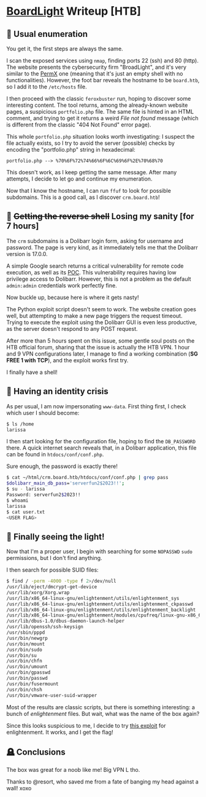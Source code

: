 # [BoardLight](https://app.hackthebox.com/machines/BoardLight) Writeup [HTB]
## 🧮 Usual enumeration
You get it, the first steps are always the same. 

I scan the exposed services using `nmap`, finding ports 22 (ssh) and 80 (http). 
The website presents the cybersecurity firm "BroadLight", and it's very similar to the [PermX](./permx.md) one (meaning that it's just an empty shell with no functionalities). 
However, the foot bar reveals the hostname to be `board.htb`, so I add it to the `/etc/hosts` file.

I then proceed with the classic `feroxbuster` run, hoping to discover some interesting content. The tool returns, among the already-known website pages, a suspicious `portfolio.php` file. 
The same file is hinted in an HTML comment, and trying to get it returns a weird _File not found_ message (which is different from the classic "404 Not Found" error page).

This whole `portfolio.php` situation looks worth investigating: I suspect the file actually exists, so I try to avoid the server (possible) checks by encoding the "portfolio.php" string in hexadecimal:
```
portfolio.php --> %70%6F%72%74%66%6F%6C%69%6F%2E%70%68%70
```
This doesn't work, as I keep getting the same message. After many attempts, I decide to let go and continue my enumeration.

Now that I know the hostname, I can run `ffuf` to look for possible subdomains. This is a good call, as I discover `crm.board.htb`!

## 🧠 ~~Getting the reverse shell~~ Losing my sanity [for 7 hours]
The `crm` subdomains is a Dolibarr login form, asking for username and password. The page is very kind, as it immediately tells me that the Dolibarr version is 17.0.0. 

A simple Google search returns a critical vulnerability for remote code execution, as well as its [POC](https://github.com/dollarboysushil/Dolibarr-17.0.0-Exploit-CVE-2023-30253). 
This vulnerability requires having low privilege access to Dolibarr. However, this is not a problem as the default `admin:admin` credentials work perfectly fine.

Now buckle up, because here is where it gets nasty! 

The Python exploit script doesn't seem to work. 
The website creation goes well, but attempting to make a new page triggers the request timeout. Trying to execute the exploit using the Dolibarr GUI is even less productive, as the server doesn't respond to any POST request.

After more than 5 hours spent on this issue, some gentle soul posts on the HTB official forum, sharing that the issue is actually the HTB VPN. 
1 hour and 9 VPN configurations later, I manage to find a working combination (**__SG FREE 1 with TCP__**), and the exploit works first try.

I finally have a shell!

## 🪪 Having an identity crisis
As per usual, I am now impersonating `www-data`. First thing first, I check which user I should become:
```sh
$ ls /home
larissa
```
I then start looking for the configuration file, hoping to find the `DB_PASSWORD` there. A quick internet search reveals that, in a Dolibarr application, this file can be found in `htdocs/conf/conf.php`. 

Sure enough, the password is exactly there!
```sh
$ cat ~/html/crm.board.htb/htdocs/conf/conf.php | grep pass
$dolibarr_main_db_pass='serverfun2$2023!!';
$ su - larissa
Password: serverfun2$2023!!
$ whoami
larissa
$ cat user.txt
<USER FLAG>
```

## 🔦 Finally seeing the light!
Now that I'm a proper user, I begin with searching for some `NOPASSWD` `sudo` permissions, but I don't find anything.

I then search for possible SUID files:
```sh
$ find / -perm -4000 -type f 2>/dev/null
/usr/lib/eject/dmcrypt-get-device
/usr/lib/xorg/Xorg.wrap
/usr/lib/x86_64-linux-gnu/enlightenment/utils/enlightenment_sys
/usr/lib/x86_64-linux-gnu/enlightenment/utils/enlightenment_ckpasswd
/usr/lib/x86_64-linux-gnu/enlightenment/utils/enlightenment_backlight
/usr/lib/x86_64-linux-gnu/enlightenment/modules/cpufreq/linux-gnu-x86_64-0.23.1/freqset
/usr/lib/dbus-1.0/dbus-daemon-launch-helper
/usr/lib/openssh/ssh-keysign
/usr/sbin/pppd
/usr/bin/newgrp
/usr/bin/mount
/usr/bin/sudo
/usr/bin/su
/usr/bin/chfn
/usr/bin/umount
/usr/bin/gpasswd
/usr/bin/passwd
/usr/bin/fusermount
/usr/bin/chsh
/usr/bin/vmware-user-suid-wrapper
```
Most of the results are classic scripts, but there is something interesting: a bunch of _enlightenment_ files. But wait, what was the name of the box again?

Since this looks suspicious to me, I decide to try [this exploit](https://github.com/MaherAzzouzi/CVE-2022-37706-LPE-exploit) for enlightenment. It works, and I get the flag!

## 🪦 Conclusions
The box was great for a noob like me! Big VPN L tho.

Thanks to @resort, who saved me from a fate of banging my head against a wall! xoxo
